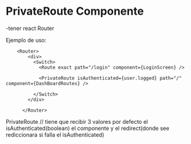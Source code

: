 # PrivateRoute Componente 
-tener react Router



Ejemplo de uso:
```
    <Router>
        <div>
          <Switch>
            <Route exact path="/login" component={LoginScreen} />

            <PrivateRoute isAuthenticated={user.logged} path="/" component={DashBoardRoutes} />
            
          </Switch>
        </div>
     
      </Router>
```

PrivateRoute // tiene que recibir 3 valores por defecto el isAuthenticated(boolean)  el componente y el redirect(donde see rediccionara si falla el isAuthenticated)